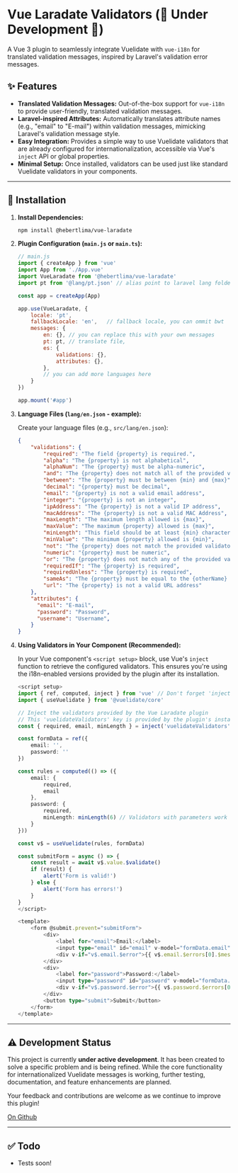 # Vue Laradate Validators (🚧 Under Development 🚧)

A Vue 3 plugin to seamlessly integrate Vuelidate with `vue-i18n` for translated validation messages, inspired by Laravel's validation error messages.

## ✨ Features

  * **Translated Validation Messages:** Out-of-the-box support for `vue-i18n` to provide user-friendly, translated validation messages.
  * **Laravel-inspired Attributes:** Automatically translates attribute names (e.g., "email" to "E-mail") within validation messages, mimicking Laravel's validation message style.
  * **Easy Integration:** Provides a simple way to use Vuelidate validators that are already configured for internationalization, accessible via Vue's `inject` API or global properties.
  * **Minimal Setup:** Once installed, validators can be used just like standard Vuelidate validators in your components.

-----

## 🚀 Installation

1.  **Install Dependencies:**

    ```bash
    npm install @hebertlima/vue-laradate
    ```
   
2.  **Plugin Configuration (`main.js` or `main.ts`):**

    ```javascript
    // main.js
    import { createApp } from 'vue'
    import App from './App.vue'
    import VueLaradate from '@hebertlima/vue-laradate'
	import pt from '@lang/pt.json' // alias point to laravel lang folder

    const app = createApp(App)

    app.use(VueLaradate, {
        locale: 'pt', 	
        fallbackLocale: 'en', 	// fallback locale, you can ommit bwt
        messages: {
			en: {}, // you can replace this with your own messages
			pt: pt, // translate file,
			es: {
				validations: {},
				attributes: {},
			}, 
			// you can add more languages here
        }
    })

    app.mount('#app')
    ```
   
3.  **Language Files (`lang/en.json` - example):**

    Create your language files (e.g., `src/lang/en.json`):

    ```json
    {
        "validations": {
            "required": "The field {property} is required.",
            "alpha": "The {property} is not alphabetical",
            "alphaNum": "The {property} must be alpha-numeric",
            "and": "The {property} does not match all of the provided validators",
            "between": "The {property} must be between {min} and {max}",
            "decimal": "{property} must be decimal",
            "email": "{property} is not a valid email address",
            "integer": "{property} is not an integer",
            "ipAddress": "The {property} is not a valid IP address",
            "macAddress": "The {property} is not a valid MAC Address",
            "maxLength": "The maximum length allowed is {max}",
            "maxValue": "The maximum {property} allowed is {max}",
            "minLength": "This field should be at least {min} characters long",
            "minValue": "The minimum {property} allowed is {min}",
            "not": "The {property} does not match the provided validator",
            "numeric": "{property} must be numeric",
            "or": "The {property} does not match any of the provided validators",
            "requiredIf": "The {property} is required",
            "requiredUnless": "The {property} is required",
            "sameAs": "The {property} must be equal to the {otherName} value",
            "url": "The {property} is not a valid URL address"
        },
        "attributes": {
          "email": "E-mail",
          "password": "Password",
          "username": "Username",
        }
    }
    ```
   
4.  **Using Validators in Your Component (Recommended):**

    In your Vue component's `<script setup>` block, use Vue's `inject` function to retrieve the configured validators. This ensures you're using the i18n-enabled versions provided by the plugin after its installation.

    ```ts
    <script setup>
    import { ref, computed, inject } from 'vue' // Don't forget 'inject'
    import { useVuelidate } from '@vuelidate/core'

    // Inject the validators provided by the Vue Laradate plugin
    // This 'vuelidateValidators' key is provided by the plugin's installer.
    const { required, email, minLength } = inject('vuelidateValidators') || {};

    const formData = ref({
        email: '',
        password: ''
    })

    const rules = computed(() => ({
		email: {
			required,
			email
		},
		password: {
			required,
			minLength: minLength(6) // Validators with parameters work too!
		}
	}))

    const v$ = useVuelidate(rules, formData)

    const submitForm = async () => {
        const result = await v$.value.$validate()
        if (result) {
            alert('Form is valid!')
        } else {
            alert('Form has errors!')
        }
    }
    </script>

    <template>
        <form @submit.prevent="submitForm">
            <div>
                <label for="email">Email:</label>
                <input type="email" id="email" v-model="formData.email" @blur="v$.email.$touch" />
                <div v-if="v$.email.$error">{{ v$.email.$errors[0].$message }}</div>
            </div>
            <div>
                <label for="password">Password:</label>
                <input type="password" id="password" v-model="formData.password" @blur="v$.password.$touch" />
                <div v-if="v$.password.$error">{{ v$.password.$errors[0].$message }}</div>
            </div>
            <button type="submit">Submit</button>
        </form>
    </template>
    ```
    

-----

## ⚠️ Development Status

This project is currently **under active development**. It has been created to solve a specific problem and is being refined. While the core functionality for internationalized Vuelidate messages is working, further testing, documentation, and feature enhancements are planned.

Your feedback and contributions are welcome as we continue to improve this plugin\!

[On Github](https://github.com/hebertlima/vue-laradate)

-----

## ✅ Todo
- Tests soon!